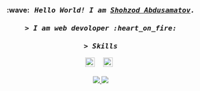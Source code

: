 
<h2></h2>

<h3 align="center">
  :wave: &nbsp;
  <i>
    <samp>
      Hello World! I am <a target="_blank" href="gtihub.com/Shohzod-Abdusamatov-7777777"><ins>Shohzod Abdusamatov</ins></a>.
    </samp>
  </i>
</h3>

<h3 align="center">
  <i>
    <samp>
      > I am web devoloper :heart_on_fire:
    </samp>
  </i>
</h3>

<h3 align="center">
  <i>
    <samp>
      > Skills
    </samp>
  </i>
</h3>


<p align="center">
  <a href="https://www.linkedin.com/in/shohzod-abdusamatov-548657225/"><img
    alt="linkedin"
    height="22px"
    src="https://img.shields.io/badge/LI-0a66c2?style=for-the-badge&logo=linkedin&logoWidth=16"
  /></a>
  <span>&nbsp;</span>
  <span>&nbsp;</span>
  <a href="https://t.me/shohzod_77777777"><img
    alt="telegram"
    height="22px"
    src="https://img.shields.io/badge/TG-2CA5E0?style=for-the-badge&logo=telegram"
  /></a>
  <span>&nbsp;</span>
</p>


<h4></h4>

<p align="center">
  <a href="https://github.com/Shohzod-Abdusamatov-7777777/README.md/tree/main/templates/github-top-languages#gh-dark-mode-only">
    <img src="https://readme.app.surmon.me/api/render?template_id=github-top-languages&props.username=Shohzod-Abdusamatov-7777777&props.theme=dark&props.background=transparent&props.count=12&props.columns=4&props.rowGap=22&props.columnGap=80&props.legendSize=6&svg.width=846&svg.height=184">
  </a>
  <a href="https://github.com/Shohzod-Abdusamatov-7777777/README.md/tree/main/templates/github-top-languages#gh-light-mode-only">
    <img src="https://readme.app.surmon.me/api/render?template_id=github-top-languages&props.username=Shohzod-Abdusamatov-7777777&props.background=transparent&props.count=12&props.columns=4&props.rowGap=22&props.columnGap=80&props.legendSize=6&svg.width=846&svg.height=184">
  </a>
</p>


